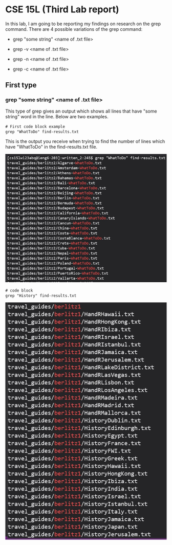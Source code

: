 # CSE 15L (Third Lab report)

In this lab, I am going to be reporting my findings on research on the grep command. There are 4 possible variations of the grep command: 

* grep "some string" <name of .txt file>
  
* grep -v <name of .txt file>
  
* grep -n <name of .txt file>
  
* grep -c <name of .txt file>
  
  
## First type
### grep "some string" <name of .txt file>
  
  
This type of grep gives an output which shows all lines that have "some string" word in the line. Below are two examples.
  
  ```
# First code block example
grep "WhatToDo" find-results.txt
```
  
This is the output you receive when trying to find the number of lines which have "WhatToDo" in the find-results.txt file.
  
![First Output](Report3ImageOne.jpg)

  
  ```
# code block
grep "History" find-results.txt
```
  
![Second Output](Report3ImageTwo.jpg)

